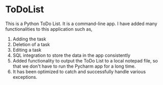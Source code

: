 # ToDoList
This is a Python ToDo List. It is a command-line app.
I have added many functionalities to this application such as,
1) Adding the task
2) Deletion of a task
3) Editing a task
4) SQL integration to store the data in the app consistently
5) Added functionality to output the ToDo List to a local notepad file, so that we don't have to run the Pycharm app for a long time.
6) It has been optimized to catch and successfully handle various exceptions.
